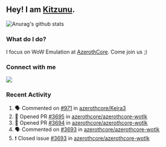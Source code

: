 ## Hey! I am [Kitzunu](https://Github.com/Kitzunu).

![Anurag's github stats](https://github-readme-stats.kitzunu.vercel.app/api?username=Kitzunu&show_icons=true)

### What do I do?

I focus on WoW Emulation at [AzerothCore](https://Github.com/AzerothCore). Come join us ;)

### Connect with me
[![](https://img.shields.io/badge/AzerothCore%20Discord-Connect%20with%20me!-green)](https://discord.com/invite/gkt4y2x)

### Recent Activity

<!--START_SECTION:activity-->
1. 🗣 Commented on [#971](https://github.com/azerothcore/Keira3/issues/971) in [azerothcore/Keira3](https://github.com/azerothcore/Keira3)
2. 💪 Opened PR [#3695](https://github.com/azerothcore/azerothcore-wotlk/pull/3695) in [azerothcore/azerothcore-wotlk](https://github.com/azerothcore/azerothcore-wotlk)
3. 💪 Opened PR [#3694](https://github.com/azerothcore/azerothcore-wotlk/pull/3694) in [azerothcore/azerothcore-wotlk](https://github.com/azerothcore/azerothcore-wotlk)
4. 🗣 Commented on [#3693](https://github.com/azerothcore/azerothcore-wotlk/issues/3693) in [azerothcore/azerothcore-wotlk](https://github.com/azerothcore/azerothcore-wotlk)
5. ❗️ Closed issue [#3693](https://github.com/azerothcore/azerothcore-wotlk/issues/3693) in [azerothcore/azerothcore-wotlk](https://github.com/azerothcore/azerothcore-wotlk)
<!--END_SECTION:activity-->
